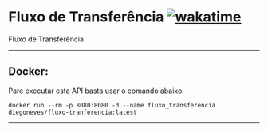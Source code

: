 # Fluxo de Transferência [![wakatime](https://wakatime.com/badge/user/018bea20-dbbc-48e2-b101-5415903acf5a/project/018c0943-ec73-4e34-9362-f0ae72855dcf.svg)](https://wakatime.com/@diegosneves/projects/mtibjzqwtu)

Fluxo de Transferência

---

## Docker:

Pare executar esta API basta usar o comando abaixo:
```shell
docker run --rm -p 8080:8080 -d --name fluxo_transferencia diegoneves/fluxo-tranferencia:latest
```

---